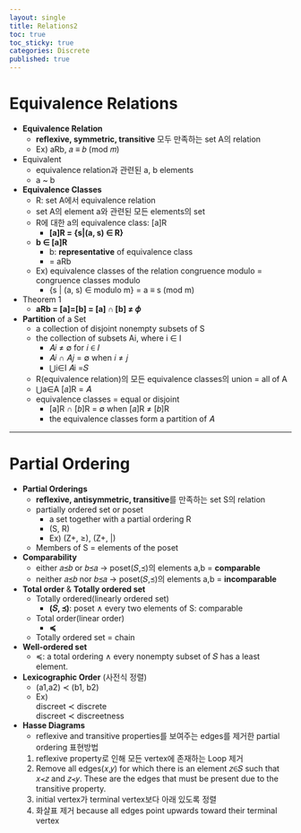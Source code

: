 ```yaml
---
layout: single
title: Relations2
toc: true
toc_sticky: true
categories: Discrete
published: true
---
```


# Equivalence Relations
* **Equivalence Relation**
    * **reflexive, symmetric, transitive** 모두 만족하는 set A의 relation
    * Ex) aRb, 𝑎 ≡ 𝑏 (mod 𝑚) 
* Equivalent
    * equivalence relation과 관련된 a, b elements
    * a ~ b
* **Equivalence Classes**
    * R: set A에서 equivalence relation
    * set A의 element a와 관련된 모든 elements의 set
    * R에 대한 a의 equivalence class: \[a\]R
        * **[a]R = {s\|(a, s) ∈ R}**
    * **b ∈ \[a\]R**
        * b: **representative** of equivalence class
        * = aRb
    * Ex) equivalence classes of the relation congruence modulo = congruence classes modulo
        * {s \| (a, s) ∈ modulo m} = a ≡ s (mod m)
* Theorem 1
    * **aRb = \[a\]=\[b\] = \[a\] ∩ \[b\] ≠ 𝜙**
* **Partition** of a Set
    * a collection of disjoint nonempty subsets of S
    * the collection of subsets Ai, where i ∈ I
        * 𝐴𝑖 ≠ ∅ for 𝑖 ∈ 𝐼
        * 𝐴𝑖 ∩ 𝐴𝑗 = ∅ when 𝑖 ≠ 𝑗 
        * ⋃i∈I 𝐴i =𝑆 
    * R(equivalence relation)의 모든 equivalence classes의 union = all of A
    * ⋃a∈A \[𝑎\]R = 𝐴 
    * equivalence classes = equal or disjoint
        * [a]R ∩ [𝑏]R = ∅ when [𝑎]R ≠ [𝑏]R 
        * the equivalence classes form a partition of 𝐴 

-----------

# Partial Ordering
* **Partial Orderings**
    * **reflexive, antisymmetric, transitive**를 만족하는 set S의 relation
    * partially ordered set or poset
        * a set together with a partial ordering R
        * (S, R)
        * Ex) (Z+, ≥), (Z+, \|)
    * Members of S = elements of the poset
* **Comparability**
    * either 𝑎≼𝑏 or 𝑏≼𝑎 → poset(𝑆,≼)의 elements a,b = **comparable** 
    * neither 𝑎≼𝑏 nor 𝑏≼𝑎 → poset(𝑆,≼)의 elements a,b = **incomparable** 
* **Total order** & **Totally ordered set**
    * Totally ordered(linearly ordered set)
        * **(𝑆, ≼)**: poset ∧ every two elements of S: comparable 
    * Total order(linear order)
        * **≼**
    * Totally ordered set = chain
* **Well-ordered set**
    * ≼: a total ordering ∧ every nonempty subset of 𝑆 has a least element. 
* **Lexicographic Order** (사전식 정렬)
    * (a1,a2) ≺ (b1, b2)
    * Ex)<br/>discreet ≺ discrete<br/>discreet ≺ discreetness 
* **Hasse Diagrams**
    * reflexive and transitive properties를 보여주는 edges를 제거한 partial ordering 표현방법
    1. reflexive property로 인해 모든 vertex에 존재하는 Loop 제거
    2. Remove all edges(𝑥,𝑦) for which there is an element 𝑧∈𝑆 such that 𝑥≺𝑧 and 𝑧≺𝑦. These are the edges that must be present due to the transitive property.
    3. initial vertex가 terminal vertex보다 아래 있도록 정렬
    4. 화살표 제거 because all edges point upwards toward their terminal vertex
